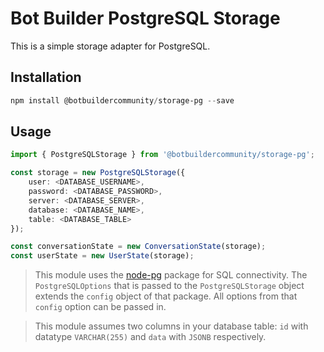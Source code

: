 # Bot Builder PostgreSQL Storage

This is a simple storage adapter for PostgreSQL.

## Installation

```powershell
npm install @botbuildercommunity/storage-pg --save
```

## Usage

```typescript
import { PostgreSQLStorage } from '@botbuildercommunity/storage-pg';

const storage = new PostgreSQLStorage({ 
    user: <DATABASE_USERNAME>,
    password: <DATABASE_PASSWORD>,
    server: <DATABASE_SERVER>,
    database: <DATABASE_NAME>,
    table: <DATABASE_TABLE>
});

const conversationState = new ConversationState(storage);
const userState = new UserState(storage);
```

> This module uses the [node-pg](https://www.npmjs.com/package/pg) package for SQL connectivity. The `PostgreSQLOptions` that is passed to the `PostgreSQLStorage` object extends the `config` object of that package. All options from that `config` option can be passed in.

> This module assumes two columns in your database table: `id` with datatype `VARCHAR(255)` and `data` with `JSONB` respectively.
